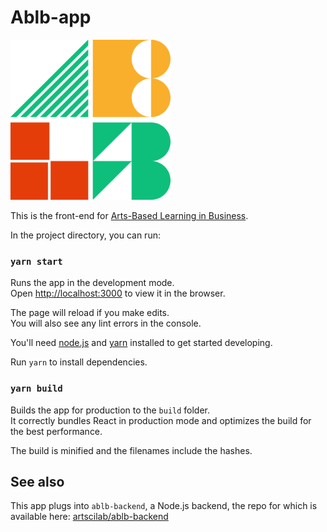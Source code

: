 # Ablb-app

<img src="https://raw.githubusercontent.com/artscilab/ablb-app/master/public/ablb_color.png" width="256" height="256" title="ABLB Logo">


This is the front-end for [Arts-Based Learning in Business](https://ablb.atec.io).

In the project directory, you can run:

### `yarn start`

Runs the app in the development mode.<br />
Open [http://localhost:3000](http://localhost:3000) to view it in the browser.

The page will reload if you make edits.<br />
You will also see any lint errors in the console.

You'll need [node.js](https://nodejs.org) and [yarn](https://yarnpkg.com/) installed to get started developing.

Run `yarn` to install dependencies. 

### `yarn build`

Builds the app for production to the `build` folder.<br />
It correctly bundles React in production mode and optimizes the build for the best performance.

The build is minified and the filenames include the hashes.

## See also

This app plugs into `ablb-backend`, a Node.js backend, the repo for which is available here: [artscilab/ablb-backend](https://github.com/artscilab/ablb-backend)
